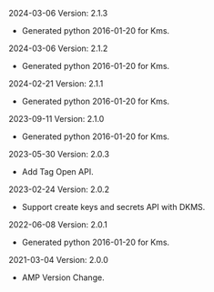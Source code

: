 2024-03-06 Version: 2.1.3
- Generated python 2016-01-20 for Kms.

2024-03-06 Version: 2.1.2
- Generated python 2016-01-20 for Kms.

2024-02-21 Version: 2.1.1
- Generated python 2016-01-20 for Kms.

2023-09-11 Version: 2.1.0
- Generated python 2016-01-20 for Kms.

2023-05-30 Version: 2.0.3
- Add Tag Open API.

2023-02-24 Version: 2.0.2
- Support create keys and secrets API with DKMS.

2022-06-08 Version: 2.0.1
- Generated python 2016-01-20 for Kms.

2021-03-04 Version: 2.0.0
- AMP Version Change.


